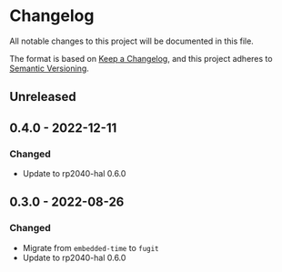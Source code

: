 # Changelog

All notable changes to this project will be documented in this file.

The format is based on [Keep a Changelog](https://keepachangelog.com/en/1.0.0/),
and this project adheres to [Semantic Versioning](https://semver.org/spec/v2.0.0.html).

## Unreleased

## 0.4.0 - 2022-12-11

### Changed

- Update to rp2040-hal 0.6.0

## 0.3.0 - 2022-08-26

### Changed

- Migrate from `embedded-time` to `fugit`
- Update to rp2040-hal 0.6.0

